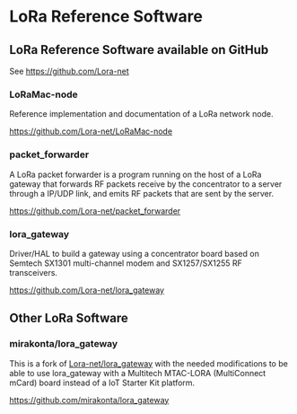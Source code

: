 # LoRa Reference Software

## LoRa Reference Software available on GitHub

See https://github.com/Lora-net

### LoRaMac-node

Reference implementation and documentation of a LoRa network node.

https://github.com/Lora-net/LoRaMac-node

### packet_forwarder

A LoRa packet forwarder is a program running on the host of a LoRa gateway that forwards RF packets receive by the concentrator to a server through a IP/UDP link, and emits RF packets that are sent by the server.

https://github.com/Lora-net/packet_forwarder

### lora_gateway

Driver/HAL to build a gateway using a concentrator board based on Semtech SX1301 multi-channel modem and SX1257/SX1255 RF transceivers.

https://github.com/Lora-net/lora_gateway

## Other LoRa Software

### mirakonta/lora_gateway

This is a fork of [Lora-net/lora_gateway](https://github.com/Lora-net/lora_gateway) with the needed modifications to be able to use lora_gateway with a Multitech MTAC-LORA (MultiConnect mCard) board instead of a IoT Starter Kit platform.

https://github.com/mirakonta/lora_gateway

<!-- EOF -->
